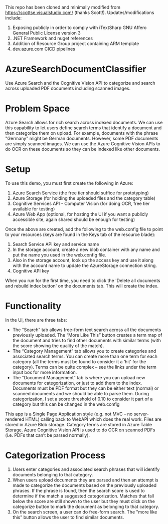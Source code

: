 This repo has been cloned and minimally modified from https://scottse.visualstudio.com/ (thanks Scott!). Updates/modifications include:
1. Exposing publicly in order to comply with iTextSharp GNU Affero General Public License version 3
2. .NET Framework and nuget references
3. Addition of Resource Group project containing ARM template
4. dev.azure.com CICD pipelines

# AzureSearchDocumentClassifier
Use Azure Search and the Cognitive Vision API to categorize and search across uploaded PDF documents including scanned images. 

# Problem Space
Azure Search allows for rich search across indexed documents. We can use this capability to let users define search terms that identify a document and then categorize them on upload. For example, documents with the phrase "Germany" might be German documents. However, some PDF documents are simply scanned images. We can use the Azure Cognitive Vision APIs to do OCR on these documents so they can be indexed like other documents.  

# Setup
To use this demo, you must first create the following in Azure:

1. Azure Search Service (the free tier should suffice for prototyping)
2. Azure Storage (for holding the uploaded files and the category table)
3. Cognitive Services API - Computer Vision (for doing OCR, free tier available for testing)
4. Azure Web App (optional, for hosting the UI if you want a publicly accessible site, again shared should be enough for testing)

Once the above are created, add the following to the web.config file to point to your resources (keys are found in the Keys tab of the resource blade):

1. Search Service API key and service name 
2. In the storage account, create a new blob container with any name and put the name you used in the web.config file.
3. Also in the storage account, look up the access key and use it along with the account name to update the AzureStorage connection string. 
4. Cognitive API key

When you run for the first time, you need to click the 'Delete all documents and rebuild index button' on the documents tab. This will create the index. 

# Functionality

In the UI, there are three tabs: 
* The “Search” tab allows free-form text search across all the documents previously uploaded. The “More Like This” button creates a term map of the document and tries to find other documents with similar terms (with the score showing the quality of the match).
* The “Category Management” tab allows you to create categories and associated search terms. You can create more than one term for each category (all the terms must be found to consider it a ‘hit’ for the category). Terms can be quite complex – see the links under the term input box for more information.
* The “Document Management” tab is where you can upload new documents for categorization, or just to add them to the index. Documents must be PDF format but they can be either text (normal) or scanned documents and we should be able to parse them. During categorization, I set a score threshold of 0.10 to consider it part of a category but this can be changed in the web.config
 
This app is a Single Page Application style (e.g. not MVC – no server-rendered HTML) calling back to WebAPI which does the real work. Files are stored in Azure Blob storage. Category terms are stored in Azure Table Storage. Azure Cognitive Vision API is used to do OCR on scanned PDFs (i.e. PDFs that can’t be parsed normally). 

# Categorization Process

1. Users enter categories and associated search phrases that will identify documents belonging to that category.
2. When users upload documents they are parsed and then an attempt is made to categorize the documents based on the previously uploaded phrases. If the phrase is found, then the search score is used to determine if the match a suggested categorization. Matches that fall below the score are still shown to the user but they must click on the categorize button to mark the document as belonging to that category.
3. On the search screen, a user can do free-form search. The "more like this" button allows the user to find similar documents. 

